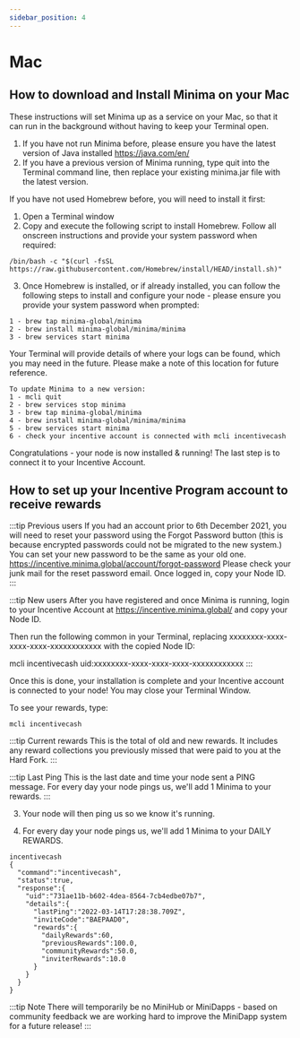 ```yaml
---
sidebar_position: 4
---
```


# Mac

## How to download and Install Minima on your Mac 
These instructions will set Minima up as a service on your Mac, so that it can run in the background without having to keep your Terminal open. 

1. If you have not run Minima before, please ensure you have the latest version of Java installed https://java.com/en/
2. If you have a previous version of Minima running, type quit into the Terminal command line, then replace your existing minima.jar file with the latest version.

If you have not used Homebrew before, you will need to install it first:
1. Open a Terminal window
2. Copy and execute the following script to install Homebrew. Follow all onscreen instructions and provide 
your system password when required:

```
/bin/bash -c "$(curl -fsSL https://raw.githubusercontent.com/Homebrew/install/HEAD/install.sh)"
```

3. Once Homebrew is installed, or if already installed, you can follow the following steps to install and configure your node - please ensure you provide your system password when prompted:

```
1 - brew tap minima-global/minima
2 - brew install minima-global/minima/minima
3 - brew services start minima
```

Your Terminal will provide details of where your logs can be found, which you may need in the future. Please make a note of this location for future reference.

```
To update Minima to a new version:
1 - mcli quit
2 - brew services stop minima
3 - brew tap minima-global/minima
4 - brew install minima-global/minima/minima
5 - brew services start minima
6 - check your incentive account is connected with mcli incentivecash
```

Congratulations - your node is now installed & running! The last step is to connect it to your Incentive Account. 


## How to set up your Incentive Program account to receive rewards

:::tip Previous users
If you had an account prior to 6th December 2021, you will need to reset your password using the Forgot Password button (this is because encrypted passwords could not be migrated to the new system.)
You can set your new password to be the same as your old one. 
https://incentive.minima.global/account/forgot-password
Please check your junk mail for the reset password email.
Once logged in, copy your Node ID.
:::


:::tip New users
After you have registered and once Minima is running, login to your Incentive Account at https://incentive.minima.global/ and copy your Node ID.

Then run the following common in your Terminal, replacing xxxxxxxx-xxxx-xxxx-xxxx-xxxxxxxxxxxx with the copied Node ID:

mcli incentivecash uid:xxxxxxxx-xxxx-xxxx-xxxx-xxxxxxxxxxxx
:::

Once this is done, your installation is complete and your Incentive account is connected to your node! You may close your Terminal Window.

To see your rewards, type:
```
mcli incentivecash
```

:::tip Current rewards
This is the total of old and new rewards. It includes any reward collections you previously missed that were paid to you at the Hard Fork.
:::

:::tip Last Ping
This is the last date and time your node sent a PING message. For every day your node pings us, we'll add 1 Minima to your rewards.
:::

3. Your node will then ping us so we know it's running. 

4. For every day your node pings us, we'll add 1 Minima to your DAILY REWARDS. 
```
incentivecash
{
  "command":"incentivecash",
  "status":true,
  "response":{
    "uid":"731ae11b-b602-4dea-8564-7cb4edbe07b7",
    "details":{
      "lastPing":"2022-03-14T17:28:38.709Z",
      "inviteCode":"BAEPAAD0",
      "rewards":{
        "dailyRewards":60,
        "previousRewards":100.0,
        "communityRewards":50.0,
        "inviterRewards":10.0
      }
    }
  }
}
```

:::tip Note
There will temporarily be no MiniHub or MiniDapps - based on community feedback we are working hard to improve the MiniDapp system for a future release! 
:::

